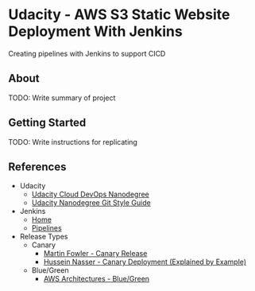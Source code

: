 # Udacity - AWS S3 Static Website Deployment With Jenkins

Creating pipelines with Jenkins to support CICD

## About

TODO: Write summary of project

## Getting Started

TODO: Write instructions for replicating

## References

- Udacity
    - [Udacity Cloud DevOps Nanodegree](https://www.udacity.com/course/cloud-dev-ops-nanodegree--nd9991)
    - [Udacity Nanodegree Git Style Guide](https://udacity.github.io/git-styleguide/)
- Jenkins
    - [Home](https://www.jenkins.io/)
    - [Pipelines](https://www.jenkins.io/doc/book/pipeline/)
- Release Types
    - Canary
        - [Martin Fowler - Canary Release](https://martinfowler.com/bliki/CanaryRelease.html)
        - [Hussein Nasser - Canary Deployment (Explained by Example)](https://www.youtube.com/watch?v=3IJ5ko8jSIA)
    - Blue/Green
        - [AWS Architectures - Blue/Green](https://aws.amazon.com/quickstart/architecture/blue-green-deployment/)
